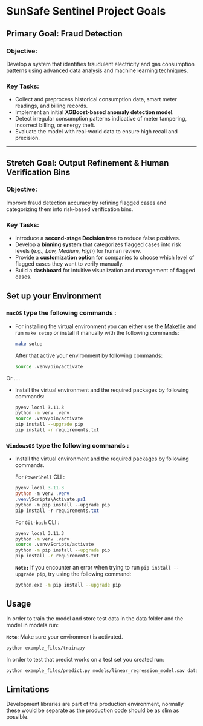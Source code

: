 
# SunSafe Sentinel Project Goals

## **Primary Goal: Fraud Detection**

### Objective:
Develop a system that identifies fraudulent electricity and gas consumption patterns using advanced data analysis and machine learning techniques.

### Key Tasks:
- Collect and preprocess historical consumption data, smart meter readings, and billing records.
- Implement an initial **XGBoost-based anomaly detection model**.
- Detect irregular consumption patterns indicative of meter tampering, incorrect billing, or energy theft.
- Evaluate the model with real-world data to ensure high recall and precision.

---
## **Stretch Goal: Output Refinement & Human Verification Bins**
### Objective:
Improve fraud detection accuracy by refining flagged cases and categorizing them into risk-based verification bins.

### Key Tasks:
- Introduce a **second-stage Decision tree** to reduce false positives.
- Develop a **binning system** that categorizes flagged cases into risk levels (e.g., *Low, Medium, High*) for human review.
- Provide a **customization option** for companies to choose which level of flagged cases they want to verify manually.
- Build a **dashboard** for intuitive visualization and management of flagged cases.
## Set up your Environment



### **`macOS`** type the following commands : 

- For installing the virtual environment you can either use the [Makefile](Makefile) and run `make setup` or install it manually with the following commands:

     ```BASH
    make setup
    ```
    After that active your environment by following commands:
    ```BASH
    source .venv/bin/activate
    ```
Or ....
- Install the virtual environment and the required packages by following commands:

    ```BASH
    pyenv local 3.11.3
    python -m venv .venv
    source .venv/bin/activate
    pip install --upgrade pip
    pip install -r requirements.txt
    ```
    
### **`WindowsOS`** type the following commands :

- Install the virtual environment and the required packages by following commands.

   For `PowerShell` CLI :

    ```PowerShell
    pyenv local 3.11.3
    python -m venv .venv
    .venv\Scripts\Activate.ps1
    python -m pip install --upgrade pip
    pip install -r requirements.txt
    ```

    For `Git-bash` CLI :
  
    ```BASH
    pyenv local 3.11.3
    python -m venv .venv
    source .venv/Scripts/activate
    python -m pip install --upgrade pip
    pip install -r requirements.txt
    ```

    **`Note:`**
    If you encounter an error when trying to run `pip install --upgrade pip`, try using the following command:
    ```Bash
    python.exe -m pip install --upgrade pip
    ```


   
## Usage

In order to train the model and store test data in the data folder and the model in models run:

**`Note`**: Make sure your environment is activated.

```bash
python example_files/train.py  
```

In order to test that predict works on a test set you created run:

```bash
python example_files/predict.py models/linear_regression_model.sav data/X_test.csv data/y_test.csv
```

## Limitations

Development libraries are part of the production environment, normally these would be separate as the production code should be as slim as possible.


